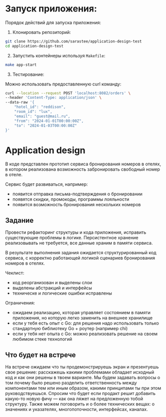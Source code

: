 # Запуск приложения:

Порядок действий для запуска приложения:

1. Клонировать репозиторий:

```bash
git clone https://github.com/sarastee/application-design-test
cd application-design-test
```

2. Запустить контейнеры используя `Makefile`:

```bash
make app-start
```

3. Тестирование:

Можно использовать предоставленную curl команду:

```bash
curl --location --request POST 'localhost:8082/orders' \
--header 'Content-Type: application/json' \
--data-raw '{
    "hotel_id": "reddison",
    "room_id": "lux",
    "email": "guest@mail.ru",
    "from": "2024-01-01T00:00:00Z",
    "to": "2024-01-03T00:00:00Z"
}'
```


# Application design

В коде представлен прототип сервиса бронирования номеров в отелях,
в котором реализована возможность забронировать свободный номер в отеле.

Сервис будет развиваться, например:

- появится отправка письма-подтверждения о бронировании
- появятся скидки, промокоды, программы лояльности
- появится возможность бронирования нескольких номеров

## Задание

Провести рефакторинг структуры и кода приложения, исправить существующие
проблемы в логике. Персистентное хранение реализовывать не требуется,
все данные храним в памяти сервиса.

В результате выполнения задания ожидается структурированный код сервиса,
с корректно работающей логикой сценариев бронирования номеров в отелях.

Чеклист:

- код реорганизован и выделены слои
- выделены абстракций и интерфейсы
- техническе и логические ошибки исправлены

Ограничения:

- ожидаем реализацию, которая управляет состоянием в памяти приложения,
  но которую легко заменить на внешнее хранилище
- если у тебя есть опыт с Go: для решения надо использовать только
  стандартную библиотеку Go + роутер (например chi)
- если у тебя нет опыта с Go: можно реализовать решение на своем
  любимом стеке технологий

## Что будет на встрече

На встрече ожидаем что ты продемонстрируешь экран и презентуешь свое решение:
расскажешь какими проблемами обладает исходный код и как они решены в твоем варианте.
Мы будем задавать вопросы о том почему было решено разделить ответственность между
компонентами тем или иным образом, какими принципами ты при этом руководствуешься.
Спросим что будет если продакт решит добавить какую-то новую фичу — как она ляжет
на предложенную тобой структуру. Также можем поговорить и о более технических вещах:
о значениях и указателях, многопоточности, интерфейсах, каналах.